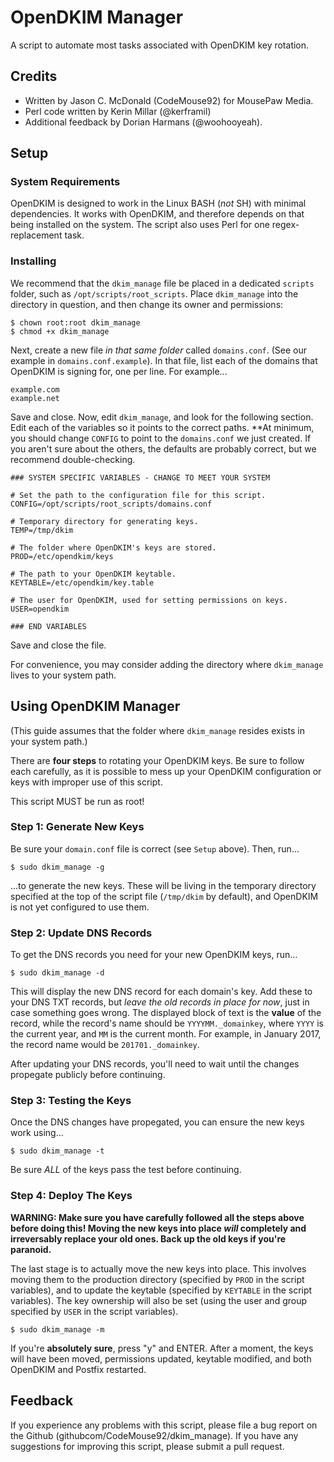 # OpenDKIM Manager
A script to automate most tasks associated with OpenDKIM key rotation.

## Credits

- Written by Jason C. McDonald (CodeMouse92) for MousePaw Media.
- Perl code written by Kerin Millar (@kerframil)
- Additional feedback by Dorian Harmans (@woohooyeah).

## Setup

### System Requirements

OpenDKIM is designed to work in the Linux BASH (*not* SH) with minimal dependencies. It works with OpenDKIM, and therefore
depends on that being installed on the system. The script also uses Perl for one regex-replacement task.

### Installing

We recommend that the `dkim_manage` file be placed in a dedicated `scripts` folder, such as `/opt/scripts/root_scripts`.
Place `dkim_manage` into the directory in question, and then change its owner and permissions:

    $ chown root:root dkim_manage
    $ chmod +x dkim_manage
    
Next, create a new file *in that same folder* called `domains.conf`. (See our example in `domains.conf.example`).
In that file, list each of the domains that OpenDKIM is signing for, one per line. For example...

    example.com
    example.net
    
Save and close. Now, edit `dkim_manage`, and look for the following section. Edit each of the variables so it points to
the correct paths. **At minimum, you should change `CONFIG` to point to the `domains.conf` we just created.
If you aren't sure about the others, the defaults are probably correct, but we recommend double-checking.

    ### SYSTEM SPECIFIC VARIABLES - CHANGE TO MEET YOUR SYSTEM

    # Set the path to the configuration file for this script.
    CONFIG=/opt/scripts/root_scripts/domains.conf

    # Temporary directory for generating keys.
    TEMP=/tmp/dkim

    # The folder where OpenDKIM's keys are stored.
    PROD=/etc/opendkim/keys

    # The path to your OpenDKIM keytable.
    KEYTABLE=/etc/opendkim/key.table

    # The user for OpenDKIM, used for setting permissions on keys.
    USER=opendkim

    ### END VARIABLES

Save and close the file.

For convenience, you may consider adding the directory where `dkim_manage` lives to your system path.

## Using OpenDKIM Manager

(This guide assumes that the folder where `dkim_manage` resides exists in your system path.)

There are **four steps** to rotating your OpenDKIM keys. Be sure to follow each carefully, as it is possible to mess up
your OpenDKIM configuration or keys with improper use of this script.

This script MUST be run as root!

### Step 1: Generate New Keys

Be sure your `domain.conf` file is correct (see `Setup` above). Then, run...

    $ sudo dkim_manage -g

...to generate the new keys. These will be living in the temporary directory specified at the top of the script file
(`/tmp/dkim` by default), and OpenDKIM is not yet configured to use them.

### Step 2: Update DNS Records

To get the DNS records you need for your new OpenDKIM keys, run...

    $ sudo dkim_manage -d
    
This will display the new DNS record for each domain's key. Add these to your DNS TXT records, but *leave the old
records in place for now*, just in case something goes wrong. The displayed block of text is the **value** of the
record, while the record's name should be `YYYYMM._domainkey`, where `YYYY` is the current year, and `MM` is the
current month. For example, in January 2017, the record name would be `201701._domainkey`.

After updating your DNS records, you'll need to wait until the changes propegate publicly before continuing.

### Step 3: Testing the Keys

Once the DNS changes have propegated, you can ensure the new keys work using...

    $ sudo dkim_manage -t
    
Be sure *ALL* of the keys pass the test before continuing.

### Step 4: Deploy The Keys

**WARNING: Make sure you have carefully followed all the steps above before doing this! Moving the new keys into place
*will* completely and irreversably replace your old ones. Back up the old keys if you're paranoid.**

The last stage is to actually move the new keys into place. This involves moving them to the production directory
(specified by `PROD` in the script variables), and to update the keytable (specified by `KEYTABLE` in the script variables).
The key ownership will also be set (using the user and group specified by `USER` in the script variables).

    $ sudo dkim_manage -m
    
If you're **absolutely sure**, press "y" and ENTER. After a moment, the keys will have been moved, permissions updated,
keytable modified, and both OpenDKIM and Postfix restarted.

## Feedback

If you experience any problems with this script, please file a bug report on the Github (githubcom/CodeMouse92/dkim_manage).
If you have any suggestions for improving this script, please submit a pull request.

